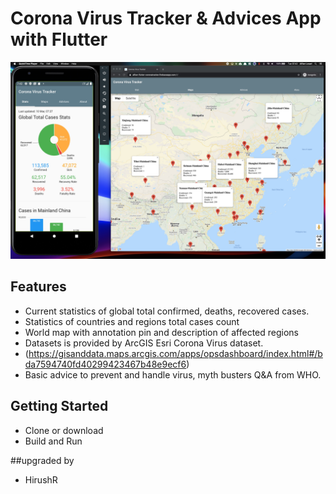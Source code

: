 # Corona Virus Tracker & Advices App with Flutter

![Alt text](./promo.jpg?raw=true "Corona Virus Tracker & Advices Flutter App")


## Features
- Current statistics of global total confirmed, deaths, recovered cases.
- Statistics of countries and regions total cases count
- World map with annotation pin and description of affected regions
- Datasets is provided by ArcGIS Esri Corona Virus dataset.
- (https://gisanddata.maps.arcgis.com/apps/opsdashboard/index.html#/bda7594740fd40299423467b48e9ecf6)
- Basic advice to prevent and handle virus,  myth busters Q&A from WHO.


## Getting Started
- Clone or download
- Build and Run

##upgraded by 
- HirushR
